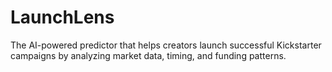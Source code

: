 # LaunchLens
The AI-powered predictor that helps creators launch successful Kickstarter campaigns by analyzing market data, timing, and funding patterns.
